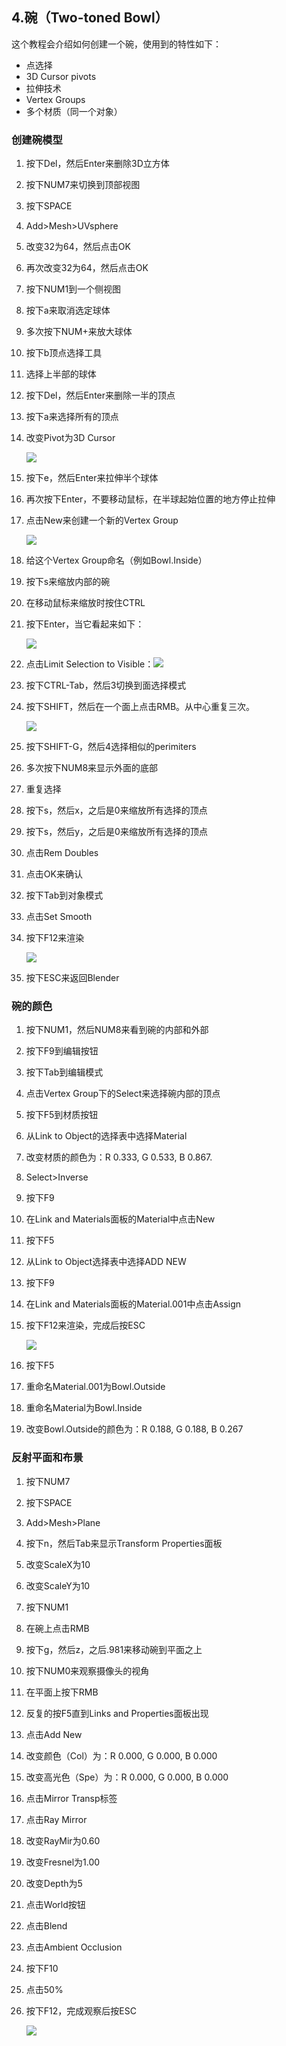 ## 4.碗（Two-toned Bowl） ##

这个教程会介绍如何创建一个碗，使用到的特性如下：

- 点选择 
- 3D Cursor pivots 
- 拉伸技术 
- Vertex Groups 
- 多个材质（同一个对象）

### 创建碗模型 ###

1. 按下Del，然后Enter来删除3D立方体
2. 按下NUM7来切换到顶部视图
3. 按下SPACE
4. Add>Mesh>UVsphere
5. 改变32为64，然后点击OK
6. 再次改变32为64，然后点击OK
7. 按下NUM1到一个侧视图
8. 按下a来取消选定球体
9. 多次按下NUM+来放大球体
10. 按下b顶点选择工具
11. 选择上半部的球体
12. 按下Del，然后Enter来删除一半的顶点
13. 按下a来选择所有的顶点
14. 改变Pivot为3D Cursor

	![](./img/4/image037.png)

15. 按下e，然后Enter来拉伸半个球体
16. 再次按下Enter，不要移动鼠标，在半球起始位置的地方停止拉伸
17. 点击New来创建一个新的Vertex Group

	![](./img/4/image033.png)

18. 给这个Vertex Group命名（例如Bowl.Inside）
19. 按下s来缩放内部的碗
20. 在移动鼠标来缩放时按住CTRL
21. 按下Enter，当它看起来如下：
	
	![](./img/4/image049.png)

22. 点击Limit Selection to Visible：![](./img/4/image051.png) 
23. 按下CTRL-Tab，然后3切换到面选择模式
24. 按下SHIFT，然后在一个面上点击RMB。从中心重复三次。

	![](./img/4/image053.png)

25. 按下SHIFT-G，然后4选择相似的perimiters
26. 多次按下NUM8来显示外面的底部
27. 重复选择
28. 按下s，然后x，之后是0来缩放所有选择的顶点
29. 按下s，然后y，之后是0来缩放所有选择的顶点
30. 点击Rem Doubles
31. 点击OK来确认
32. 按下Tab到对象模式
33. 点击Set Smooth
34. 按下F12来渲染

	![](./img/4/image055.png)

35. 按下ESC来返回Blender

### 碗的颜色 ###

1. 按下NUM1，然后NUM8来看到碗的内部和外部
2. 按下F9到编辑按钮
3. 按下Tab到编辑模式
4. 点击Vertex Group下的Select来选择碗内部的顶点
5. 按下F5到材质按钮
6. 从Link to Object的选择表中选择Material
7. 改变材质的颜色为：R 0.333, G 0.533, B 0.867.
8. Select>Inverse
9. 按下F9
10. 在Link and Materials面板的Material中点击New
11. 按下F5
12. 从Link to Object选择表中选择ADD NEW
13. 按下F9
14. 在Link and Materials面板的Material.001中点击Assign
15. 按下F12来渲染，完成后按ESC

	![](./img/4/image057.png)

16. 按下F5
17. 重命名Material.001为Bowl.Outside
18. 重命名Material为Bowl.Inside
19. 改变Bowl.Outside的颜色为：R 0.188, G 0.188, B 0.267

### 反射平面和布景 ###

1. 按下NUM7
2. 按下SPACE
3. Add>Mesh>Plane
4. 按下n，然后Tab来显示Transform Properties面板
5. 改变ScaleX为10
6. 改变ScaleY为10
7. 按下NUM1
8. 在碗上点击RMB
9. 按下g，然后z，之后.981来移动碗到平面之上
10. 按下NUM0来观察摄像头的视角
11. 在平面上按下RMB
12. 反复的按F5直到Links and Properties面板出现
13. 点击Add New
14. 改变颜色（Col）为：R 0.000, G 0.000, B 0.000
15. 改变高光色（Spe）为：R 0.000, G 0.000, B 0.000
16. 点击Mirror Transp标签
17. 点击Ray Mirror
18. 改变RayMir为0.60
19. 改变Fresnel为1.00
20. 改变Depth为5
21. 点击World按钮
22. 点击Blend
23. 点击Ambient Occlusion
24. 按下F10
25. 点击50%
26. 按下F12，完成观察后按ESC

	![](./img/4/image059.png)
 